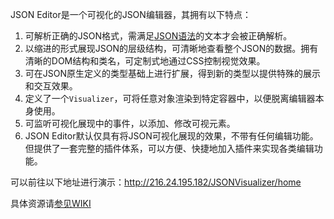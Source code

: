 JSON Editor是一个可视化的JSON编辑器，其拥有以下特点：

1. 可解析正确的JSON格式，需满足[JSON语法](http://json.org/ "json.org")的文本才会被正确解析。
2. 以缩进的形式展现JSON的层级结构，可清晰地查看整个JSON的数据。拥有清晰的DOM结构和类名，可定制式地通过CSS控制视觉效果。
3. 可在JSON原生定义的类型基础上进行扩展，得到新的类型以提供特殊的展示和交互效果。
4. 定义了一个`Visualizer`，可将任意对象渲染到特定容器中，以便脱离编辑器本身使用。
5. 可监听可视化展现中的事件，以添加、修改可视元素。
6. JSON Editor默认仅具有将JSON可视化展现的效果，不带有任何编辑功能。但提供了一套完整的插件体系，可以方便、快捷地加入插件来实现各类编辑功能。

可以前往以下地址进行演示：http://216.24.195.182/JSONVisualizer/home

具体资源请[参见WIKI](https://github.com/otakustay/JSONEditor/wiki)